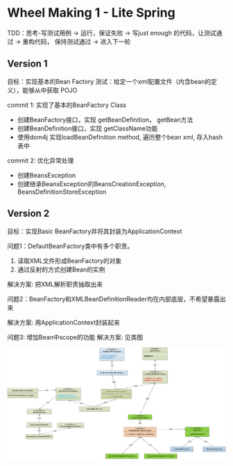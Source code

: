 # Wheel Making 1 - Lite Spring

TDD：思考-写测试用例 -> 运行，保证失败 -> 写just enough 的代码，让测试通过 -> 重构代码， 保持测试通过 -> 进入下一轮

## Version 1

目标：实现基本的Bean Factory
测试：给定一个xml配置文件（内含bean的定义），能够从中获取 POJO

commit 1: 实现了基本的BeanFactory Class

 - 创建BeanFactory接口，实现 getBeanDefinition， getBean方法
 - 创建BeanDefinition接口，实现 getClassName功能
 - 使用dom4j 实现loadBeanDefinition method, 遍历整个bean xml, 存入hash表中
 
 commit 2: 优化异常处理
 
 - 创建BeansException
 - 创建继承BeansException的BeansCreationException, BeansDefinitionStoreException

## Version 2

目标：实现Basic BeanFactory并将其封装为ApplicationContext

问题1：DefaultBeanFactory类中有多个职责。
1. 读取XML文件形成BeanFactory的对象
2. 通过反射的方式创建Bean的实例

解决方案: 把XML解析职责抽取出来

问题2：BeanFactory和XMLBeanDefinitionReader均在内部底层，不希望暴露出来

解决方案: 用ApplicationContext封装起来

问题3: 增加Bean中scope的功能
解决方案: 见类图

![image](/support/img/litespring.png)